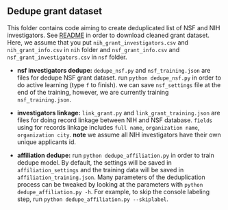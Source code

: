 ## Dedupe grant dataset

This folder contains code aiming to create deduplicated
list of NSF and NIH investigators. See [README](https://github.com/titipata/grant_database)
in order to download cleaned grant dataset. Here, we assume that
you put `nih_grant_investigators.csv` and `nih_grant_info.csv` in `nih` folder and
`nsf_grant_info.csv` and `nsf_grant_investigators.csv` in `nsf` folder.


- **nsf investigators dedupe:** `dedupe_nsf.py` and `nsf_training.json` are files for dedupe NSF grant dataset.
run `python dedupe_nsf.py` in order to do active learning (type `f` to finish).
we can save `nsf_settings` file at the end of the training,
however, we are currently training `nsf_training.json`.

- **investigators linkage:** `link_grant.py` and `link_grant_training.json`
are files for doing record linkage between NIH and NSF database.
`fields` using for records linkage includes `full name`, `organization name`,
`organization city`. **note** we assume all NIH investigators have their
own unique applicants id.

- **affiliation dedupe:** run `python dedupe_affiliation.py` in order to train dedupe model.
By default, the settings will be saved in `affiliation_settings` and the training data will be saved in 
`affiliation_training.json`. Many parameters of the deduplication process can be tweaked by looking
at the parameters with `python dedupe_affiliation.py -h`. For example, to skip the console labeling step, run
`python dedupe_affiliation.py --skiplabel`.
